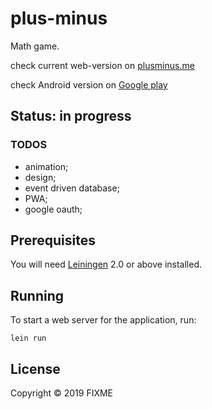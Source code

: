 # plus-minus

Math game.

check current web-version on [plusminus.me][1]

check Android version on [Google play][2]

[1]: https://plusminus.me
[2]: https://play.google.com/store/apps/details?id=com.livermor.plusminus

## Status: in progress 

### TODOS
- animation;
- design;
- event driven database;
- PWA;
- google oauth;

## Prerequisites

You will need [Leiningen][3] 2.0 or above installed.

[3]: https://github.com/technomancy/leiningen

## Running

To start a web server for the application, run:

    lein run 

## License

Copyright © 2019 FIXME
